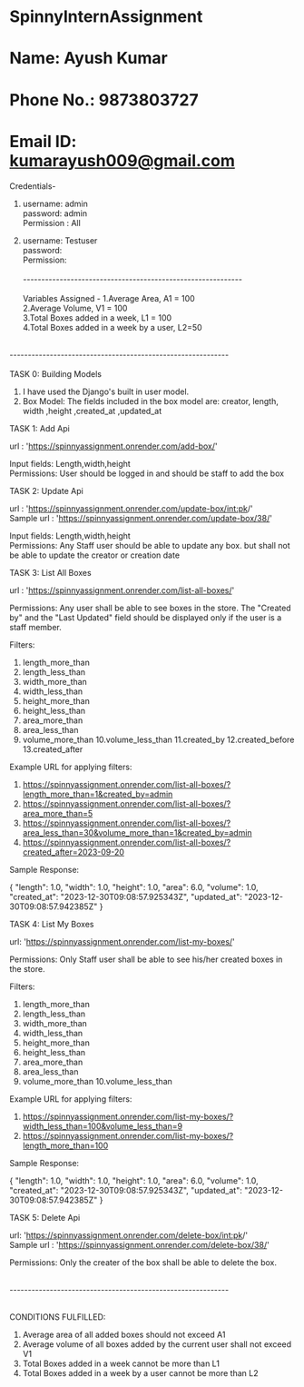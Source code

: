 # SpinnyInternAssignment
# Name: Ayush Kumar
# Phone No.: 9873803727
# Email ID: kumarayush009@gmail.com

Credentials-

1. username: admin <br>
password: admin<br>
Permission : All

2. username: Testuser <br>
password: <br>
Permission: <br><br>
------------------------------------------------------------<br><br>
Variables Assigned -
1.Average Area, A1 = 100 <br>
2.Average Volume, V1 = 100 <br>
3.Total Boxes added in a week, L1 = 100 <br>
4.Total Boxes added in a week by a user, L2=50 <br><br>

------------------------------------------------------------<br><br>
TASK 0: Building Models
1) I have used the Django's built in user model.
2) Box Model:
   The fields included in the box model are:
   creator, length, width ,height ,created_at ,updated_at

TASK 1: Add Api

url : 'https://spinnyassignment.onrender.com/add-box/'

Input fields: Length,width,height<br>
Permissions: User should be logged in and should be staff to add the box

TASK 2: Update Api

url : 'https://spinnyassignment.onrender.com/update-box/<int:pk>/'<br>
Sample url : 'https://spinnyassignment.onrender.com/update-box/38/'

Input fields: 
Length,width,height<br>
Permissions: 
Any Staff user should be able to update any box. but shall not be able to update the creator or creation date

TASK 3: List All Boxes

url : 'https://spinnyassignment.onrender.com/list-all-boxes/'

Permissions:
Any user shall be able to see boxes in the store. The "Created by" and the "Last Updated" field should be displayed only if the user is a staff member.

Filters:
1. length_more_than
2. length_less_than
3. width_more_than
4. width_less_than
5. height_more_than
6. height_less_than
7. area_more_than
8. area_less_than
9. volume_more_than
10.volume_less_than
11.created_by
12.created_before
13.created_after

Example URL for applying filters: 
1) https://spinnyassignment.onrender.com/list-all-boxes/?length_more_than=1&created_by=admin
2) https://spinnyassignment.onrender.com/list-all-boxes/?area_more_than=5
3) https://spinnyassignment.onrender.com/list-all-boxes/?area_less_than=30&volume_more_than=1&created_by=admin
4) https://spinnyassignment.onrender.com/list-all-boxes/?created_after=2023-09-20

Sample Response:

{
        "length": 1.0,
        "width": 1.0,
        "height": 1.0,
        "area": 6.0,
        "volume": 1.0,
        "created_at": "2023-12-30T09:08:57.925343Z",
        "updated_at": "2023-12-30T09:08:57.942385Z"
}


TASK 4: List My Boxes

url: 'https://spinnyassignment.onrender.com/list-my-boxes/'

Permissions:
Only Staff user shall be able to see his/her created boxes in the store.

Filters:
1. length_more_than
2. length_less_than
3. width_more_than
4. width_less_than
5. height_more_than
6. height_less_than
7. area_more_than
8. area_less_than
9. volume_more_than
10.volume_less_than

Example URL for applying filters: 
1) https://spinnyassignment.onrender.com/list-my-boxes/?width_less_than=100&volume_less_than=9
2) https://spinnyassignment.onrender.com/list-my-boxes/?length_more_than=100

Sample Response:

{
        "length": 1.0,
        "width": 1.0,
        "height": 1.0,
        "area": 6.0,
        "volume": 1.0,
        "created_at": "2023-12-30T09:08:57.925343Z",
        "updated_at": "2023-12-30T09:08:57.942385Z"
}


TASK 5: Delete Api

url: 'https://spinnyassignment.onrender.com/delete-box/<int:pk>/'<br>
Sample url : 'https://spinnyassignment.onrender.com/delete-box/38/'

Permissions:
Only the creater of the box shall be able to delete the box.<br><br>

------------------------------------------------------------<br><br>

CONDITIONS FULFILLED:
1. Average area of all added boxes should not exceed A1
2. Average volume of all boxes added by the current user shall not exceed V1
3. Total Boxes added in a week cannot be more than L1
4. Total Boxes added in a week by a user cannot be more than L2